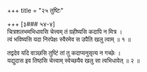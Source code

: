 +++
title = "२५ तुष्टिः"

+++
[३### ५४-४]  
चित्रशलभमभिधावसि चेत्त्वम् तं ग्रहीष्यसि कदापि न मित्र ।  
त्वं भविष्यसि यदा निरपेक्षः स्वैरमेव स उपैति खलु त्वाम् ॥ १ ॥

तद्वदेव यदि वाञ्छसि तुष्टिं तां तु कदाप्यनुसृत्य न गच्छेः ।  
यद्युदास इव तिष्ठसि चेत्त्वाम् स्वेच्छयैव खलु सा त्वभिधावेत् ॥ २ ॥
